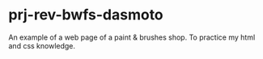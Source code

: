 # prj-rev-bwfs-dasmoto
An example of a web page of a paint & brushes shop. To practice my html and css knowledge.
